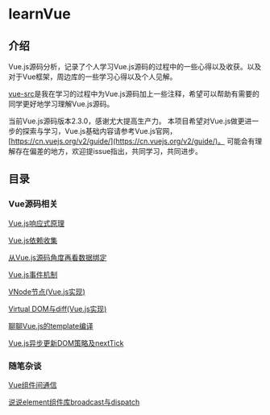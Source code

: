 # learnVue

## 介绍

Vue.js源码分析，记录了个人学习Vue.js源码的过程中的一些心得以及收获。以及对于Vue框架，周边库的一些学习心得以及个人见解。

[vue-src](./vue-src)是我在学习的过程中为Vue.js源码加上一些注释，希望可以帮助有需要的同学更好地学习理解Vue.js源码。

当前Vue.js源码版本2.3.0，感谢尤大提高生产力。
本项目希望对Vue.js做更进一步的探索与学习，Vue.js基础内容请参考Vue.js官网，[https://cn.vuejs.org/v2/guide/](https://cn.vuejs.org/v2/guide/)。
可能会有理解存在偏差的地方，欢迎提issue指出，共同学习，共同进步。


## 目录

### Vue源码相关

[Vue.js响应式原理](./docs/响应式原理.MarkDown)

[Vue.js依赖收集](./docs/依赖收集.MarkDown)

[从Vue.js源码角度再看数据绑定](./docs/从源码角度再看数据绑定.MarkDown)

[Vue.js事件机制](./docs/Vue事件机制.MarkDown)

[VNode节点(Vue.js实现)](./docs/VNode节点.MarkDown)

[Virtual DOM与diff(Vue.js实现)](./docs/VirtualDOM与diff(Vue实现).MarkDown)

[聊聊Vue.js的template编译](./docs/聊聊Vue的template编译.MarkDown)

[Vue.js异步更新DOM策略及nextTick](./docs/Vue.js异步更新DOM策略及nextTick,MarkDown)

### 随笔杂谈

[Vue组件间通信](./docs/Vue组件间通信.MarkDown)

[说说element组件库broadcast与dispatch](./docs/说说element组件库broadcast与dispatch.MarkDown)